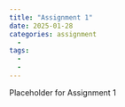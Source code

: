 ```yaml
---
title: "Assignment 1"
date: 2025-01-28
categories: assignment
  - 
tags:
  - 
  - 
---
```


Placeholder for Assignment 1 